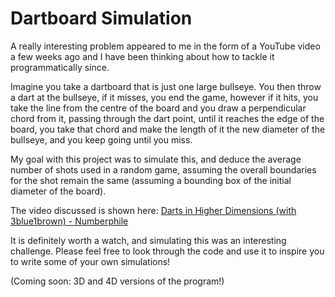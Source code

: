 # Dartboard Simulation

A really interesting problem appeared to me in the form of a YouTube video a few weeks ago and I have been thinking about how to tackle it programmatically since.

Imagine you take a dartboard that is just one large bullseye. You then throw a dart at the bullseye, if it misses, you end the game, however if it hits, you take the line from the centre of the board and you draw a perpendicular chord from it, passing through the dart point, until it reaches the edge of the board, you take that chord and make the length of it the new diameter of the bullseye, and you keep going until you miss.

My goal with this project was to simulate this, and deduce the average number of shots used in a random game, assuming the overall boundaries for the shot remain the same (assuming a bounding box of the initial diameter of the board).

The video discussed is shown here: [Darts in Higher Dimensions (with 3blue1brown) - Numberphile](https://www.youtube.com/watch?v=6_yU9eJ0NxA&t=1057s)

It is definitely worth a watch, and simulating this was an interesting challenge. Please feel free to look through the code and use it to inspire you to write some of your own simulations!

(Coming soon: 3D and 4D versions of the program!)
